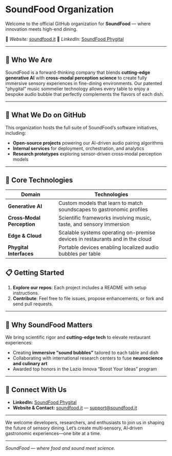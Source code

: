 # SoundFood Organization

Welcome to the official GitHub organization for **SoundFood** — where innovation meets high-end dining.

🔗 *Website:* [soundfood.it](https://soundfood.it)
🔗 *LinkedIn:* [SoundFood Phygital](https://www.linkedin.com/company/soundfoodphygital)

---

## 🌟 Who We Are

SoundFood is a forward-thinking company that blends **cutting-edge generative AI** with **cross-modal perception science** to create fully immersive sensory experiences in fine-dining environments. Our patented “phygital” music sommelier technology allows every table to enjoy a bespoke audio bubble that perfectly complements the flavors of each dish.

---

## 📁 What We Do on GitHub

This organization hosts the full suite of SoundFood’s software initiatives, including:

* **Open‑source projects** powering our AI-driven audio pairing algorithms
* **Internal services** for deployment, orchestration, and analytics
* **Research prototypes** exploring sensor-driven cross‑modal perception models

---

## 🧠 Core Technologies

| Domain                     | Technologies                                                                               |
| -------------------------- | ------------------------------------------------------------------------------------------ |
| **Generative AI**          | Custom models that learn to match soundscapes to gastronomic profiles                      |
| **Cross‑Modal Perception** | Scientific frameworks involving music, taste, and sensory immersion                        |
| **Edge & Cloud**           | Scalable systems operating on-premise devices in restaurants and in the cloud              |
| **Phygital Interfaces**    | Portable devices enabling localized audio bubbles per table                                |

## 📋 Getting Started

1. **Explore our repos**: Each project includes a README with setup instructions.
2. **Contribute**: Feel free to file issues, propose enhancements, or fork and send pull requests.

---

## 🎯 Why SoundFood Matters

We bring scientific rigor and **cutting-edge tech** to elevate restaurant experiences:

* Creating **immersive “sound bubbles”** tailored to each table and dish
* Collaborating with international research centers to fuse **neuroscience and culinary art**
* Awarded top honors in the Lazio Innova “Boost Your Ideas” program

---

## 🤝 Connect With Us

* **LinkedIn:** [SoundFood Phygital](https://www.linkedin.com/company/soundfoodphygital)
* **Website & Contact:** [soundfood.it](https://soundfood.it) — [support@soundfood.it](mailto:support@soundfood.it)

---

We welcome developers, researchers, and enthusiasts to join us in shaping the future of sensory dining. Let’s create multi‑sensory, AI‑driven gastronomic experiences—one bite at a time.

---

*SoundFood — where food and sound meet science.*
